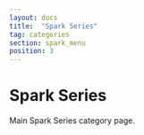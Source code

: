 ```yaml
---
layout: docs
title:  "Spark Series"
tag: categories
section: spark_menu
position: 3
---
```


# Spark Series

Main Spark Series category page.